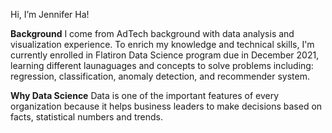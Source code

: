 Hi, I’m Jennifer Ha!

**Background**
I come from AdTech background with data analysis and visualization experience. To enrich my knowledge and technical skills, I'm currently enrolled in Flatiron Data Science program due in December 2021, learning different launaguages and concepts to solve problems including: regression, classification, anomaly detection, and recommender system.

**Why Data Science**
Data is one of the important features of every organization because it helps business leaders to make decisions based on facts, statistical numbers and trends. 






<!---
jennifernha/jennifernha is a ✨ special ✨ repository because its `README.md` (this file) appears on your GitHub profile.
You can click the Preview link to take a look at your changes.
--->
